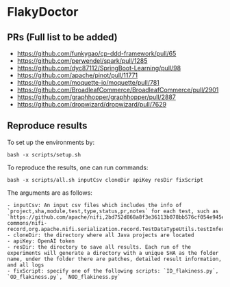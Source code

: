# FlakyDoctor


## PRs (Full list to be added)

- https://github.com/funkygao/cp-ddd-framework/pull/65
- https://github.com/perwendel/spark/pull/1285
- https://github.com/dyc87112/SpringBoot-Learning/pull/98
- https://github.com/apache/pinot/pull/11771
- https://github.com/moquette-io/moquette/pull/781
- https://github.com/BroadleafCommerce/BroadleafCommerce/pull/2901
- https://github.com/graphhopper/graphhopper/pull/2887
- https://github.com/dropwizard/dropwizard/pull/7629

## Reproduce results

To set up the environments by:
```
bash -x scripts/setup.sh
```

To reproduce the results, one can run commands:
```
bash -x scripts/all.sh inputCsv cloneDir apiKey resDir fixScript
```
The arguments are as follows:
```
- inputCsv: An input csv files which includes the info of `project,sha,module,test,type,status,pr,notes` for each test, such as `https://github.com/apache/nifi,2bd752d868a8f3e36113b078bb576cf054e945e8,nifi-commons/nifi-record,org.apache.nifi.serialization.record.TestDataTypeUtils.testInferTypeWithMapNonStringKeys,ID,,,,`
- cloneDir: the directory where all Java projects are located
- apiKey: OpenAI token
- resDir: the directory to save all results. Each run of the experiments will generate a directory with a unique SHA as the folder name, under the folder there are patches, detailed result information, and all logs
- fixScript: specify one of the following scripts: `ID_flakiness.py`, `OD_flakiness.py`, `NOD_flakiness.py`
```